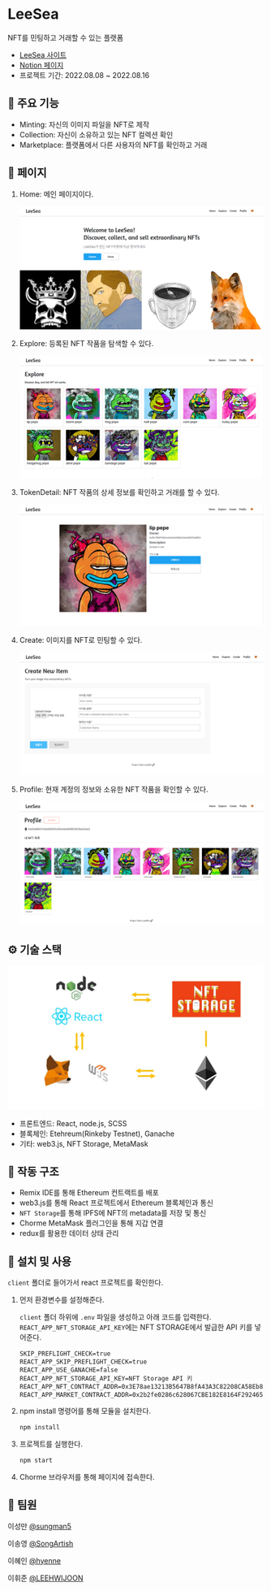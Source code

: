 # LeeSea

NFT를 민팅하고 거래할 수 있는 플랫폼

- [LeeSea 사이트](https://codestates.github.io/BEB-05-LeeSea)
- [Notion 페이지](https://songzero.notion.site/LeeSea-NFT-Marketplace-c604402b9f444f7b85a302d09918abd7)
- 프로젝트 기간: 2022.08.08 ~ 2022.08.16



## 🍁 주요 기능

- Minting: 자신의 이미지 파일을 NFT로 제작
- Collection: 자신이 소유하고 있는 NFT 컬렉션 확인
- Marketplace: 플랫폼에서 다른 사용자의 NFT를 확인하고 거래



## 📑 페이지

1. Home: 메인 페이지이다.

    ![home.png](imgs/home.png)

2. Explore: 등록된 NFT 작품을 탐색할 수 있다.

    ![explore.png](imgs/explore.png)

3. TokenDetail: NFT 작품의 상세 정보를 확인하고 거래를 할 수 있다.

    ![tokendetail.png](imgs/tokendetail.png)

4. Create: 이미지를 NFT로 민팅할 수 있다.

    ![create.png](imgs/create.png)

5. Profile: 현재 계정의 정보와 소유한 NFT 작품을 확인할 수 있다.

    ![profile.png](imgs/profile.png)



## ⚙️ 기술 스택

![architecture.jpg](imgs/architecture.jpg)

- 프론트엔드: React, node.js, SCSS
- 블록체인: Etehreum(Rinkeby Testnet), Ganache
- 기타: web3.js, NFT Storage, MetaMask



## 📕 작동 구조

- Remix IDE를 통해 Ethereum 컨트랙트를 배포
- web3.js를 통해 React 프로젝트에서 Ethereum 블록체인과 통신
- `NFT Storage`를 통해 IPFS에 NFT의 metadata를 저장 및 통신
- Chorme MetaMask 플러그인을 통해 지갑 연결
- redux를 활용한 데이터 상태 관리



## 🌵 설치 및 사용

`client` 폴더로 들어가서 react 프로젝트를 확인한다.

1. 먼저 환경변수를 설정해준다.

    `client` 폴더 하위에 `.env` 파일을 생성하고 아래 코드를 입력한다. `REACT_APP_NFT_STORAGE_API_KEY`에는 NFT STORAGE에서 발급한 API 키를 넣어준다.

    ```
    SKIP_PREFLIGHT_CHECK=true
    REACT_APP_SKIP_PREFLIGHT_CHECK=true
    REACT_APP_USE_GANACHE=false
    REACT_APP_NFT_STORAGE_API_KEY=NFT Storage API 키
    REACT_APP_NFT_CONTRACT_ADDR=0x3E78ae13213B5647B8fA43A3C82208CA58Eb8211
    REACT_APP_MARKET_CONTRACT_ADDR=0x2b2fe0286c628067CBE182E8164F292465e0e75A
    ```

2. npm install 명령어를 통해 모듈을 설치한다.

    ```bash
    npm install
    ```

3. 프로젝트를 실행한다.

    ```bash
    npm start
    ```

4. Chorme 브라우저를 통해 페이지에 접속한다.



## 🥕 팀원

이성만 [@sungman5](https://github.com/sungman5)

이송영 [@SongArtish](https://github.com/SongArtish)

이혜인 [@hyenne](https://github.com/hyenne)

이휘준 [@LEEHWIJOON](https://github.com/LEEHWIJOON)
